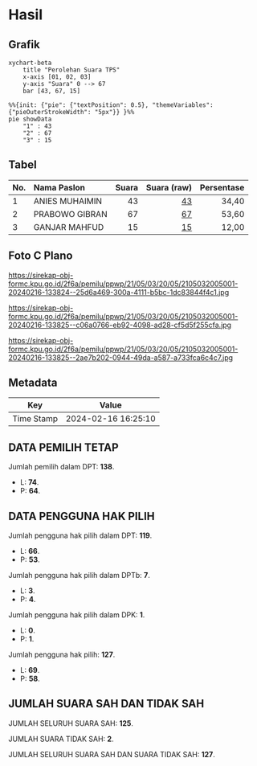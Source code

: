 # Hasil

## Grafik

```mermaid
xychart-beta
    title "Perolehan Suara TPS"
    x-axis [01, 02, 03]
    y-axis "Suara" 0 --> 67
    bar [43, 67, 15]
```

```mermaid
%%{init: {"pie": {"textPosition": 0.5}, "themeVariables": {"pieOuterStrokeWidth": "5px"}} }%%
pie showData
    "1" : 43
    "2" : 67
    "3" : 15
```

## Tabel

| No. | Nama Paslon    | Suara | Suara (raw) | Persentase |
|:--- |:-------------- | -----:| -----------:| ----------:|
| 1   | ANIES MUHAIMIN | 43    | [43][p-1]   | 34,40      |
| 2   | PRABOWO GIBRAN | 67    | [67][p-2]   | 53,60      |
| 3   | GANJAR MAHFUD  | 15    | [15][p-3]   | 12,00      |


[p-1]: https://github.com/gigit-pemilu/pemilu-2024-21-kepulauan-riau/blob/main/pilpres/hitung-suara/sub/21-kepulauan-riau/sub/05-kepulauan-anambas/sub/03-siantan-timur/sub/2005-air-putih/sub/001-tps/sub/paslon-1.txt
[p-2]: https://github.com/gigit-pemilu/pemilu-2024-21-kepulauan-riau/blob/main/pilpres/hitung-suara/sub/21-kepulauan-riau/sub/05-kepulauan-anambas/sub/03-siantan-timur/sub/2005-air-putih/sub/001-tps/sub/paslon-2.txt
[p-3]: https://github.com/gigit-pemilu/pemilu-2024-21-kepulauan-riau/blob/main/pilpres/hitung-suara/sub/21-kepulauan-riau/sub/05-kepulauan-anambas/sub/03-siantan-timur/sub/2005-air-putih/sub/001-tps/sub/paslon-3.txt

## Foto C Plano

https://sirekap-obj-formc.kpu.go.id/2f6a/pemilu/ppwp/21/05/03/20/05/2105032005001-20240216-133824--25d6a469-300a-4111-b5bc-1dc83844f4c1.jpg

https://sirekap-obj-formc.kpu.go.id/2f6a/pemilu/ppwp/21/05/03/20/05/2105032005001-20240216-133825--c06a0766-eb92-4098-ad28-cf5d5f255cfa.jpg

https://sirekap-obj-formc.kpu.go.id/2f6a/pemilu/ppwp/21/05/03/20/05/2105032005001-20240216-133825--2ae7b202-0944-49da-a587-a733fca6c4c7.jpg


## Metadata

| Key        | Value               |
| ---------- | ------------------- |
| Time Stamp | 2024-02-16 16:25:10 |


## DATA PEMILIH TETAP

Jumlah pemilih dalam DPT: **138**.
 * L: **74**.
 * P: **64**.

## DATA PENGGUNA HAK PILIH

Jumlah pengguna hak pilih dalam DPT: **119**.
 * L: **66**.
 * P: **53**.

Jumlah pengguna hak pilih dalam DPTb: **7**.
 * L: **3**.
 * P: **4**.

Jumlah pengguna hak pilih dalam DPK: **1**.
 * L: **0**.
 * P: **1**.

Jumlah pengguna hak pilih: **127**.
 * L: **69**.
 * P: **58**.

## JUMLAH SUARA SAH DAN TIDAK SAH

JUMLAH SELURUH SUARA SAH: **125**.

JUMLAH SUARA TIDAK SAH: **2**.

JUMLAH SELURUH SUARA SAH DAN SUARA TIDAK SAH: **127**.



